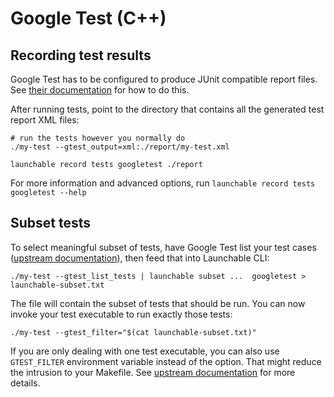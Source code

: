 # Google Test \(C++\)

## Recording test results

Google Test has to be configured to produce JUnit compatible report files. See [their documentation](https://github.com/google/googletest/blob/master/googletest/docs/advanced.md#generating-an-xml-report) for how to do this.

After running tests, point to the directory that contains all the generated test report XML files:

```text
# run the tests however you normally do
./my-test --gtest_output=xml:./report/my-test.xml

launchable record tests googletest ./report
```

For more information and advanced options, run `launchable record tests googletest --help`

## Subset tests

To select meaningful subset of tests, have Google Test list your test cases \([upstream documentation](https://github.com/google/googletest/blob/master/googletest/docs/advanced.md#listing-test-names)\), then feed that into Launchable CLI:

```text
./my-test --gtest_list_tests | launchable subset ...  googletest > launchable-subset.txt
```

The file will contain the subset of tests that should be run. You can now invoke your test executable to run exactly those tests:

```text
./my-test --gtest_filter="$(cat launchable-subset.txt)"
```

If you are only dealing with one test executable, you can also use `GTEST_FILTER` environment variable instead of the option. That might reduce the intrusion to your Makefile. See [upstream documentation](https://github.com/google/googletest/blob/master/googletest/docs/advanced.md#listing-test-names) for more details.

